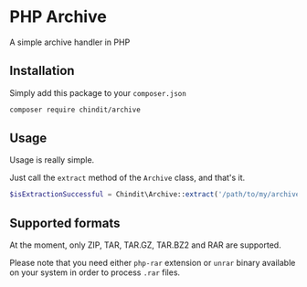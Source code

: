 # PHP Archive

A simple archive handler in PHP

## Installation

Simply add this package to your `composer.json`
```bash
composer require chindit/archive
```

## Usage

Usage is really simple.

Just call the  `extract` method of the `Archive` class, and that's it.

```php
$isExtractionSuccessful = Chindit\Archive::extract('/path/to/my/archive.zip', '/path/to/extract');
```

## Supported formats

At the moment, only ZIP, TAR, TAR.GZ, TAR.BZ2 and RAR are supported.

Please note that you need either `php-rar` extension or `unrar` binary available on your system in order to process `.rar` files.


